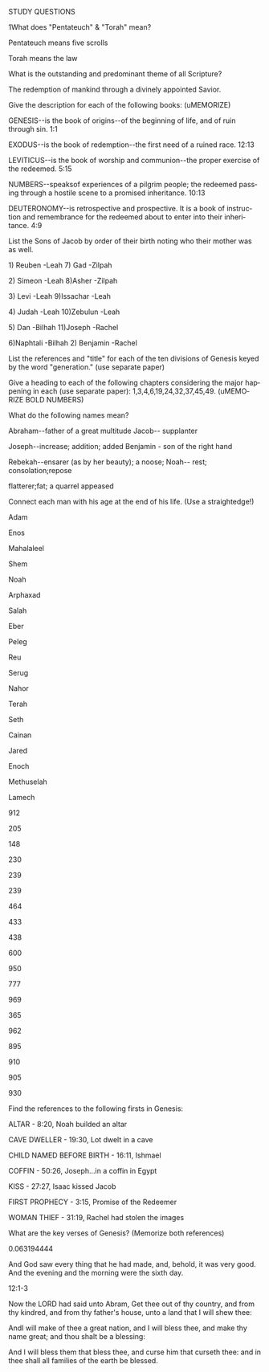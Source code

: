<p><span lang='en'>STUDY QUESTIONS </span></p>
<p><span lang='en'>1What does &quot;Pentateuch&quot; &amp; &quot;Torah&quot; mean? </span></p>
<p><span lang='en'>Pentateuch means five scrolls </span></p>
<p><span lang='en'>Torah means the law </span></p>
<p><span lang='en'>What is the outstanding and predominant theme of all Scripture? </span></p>
<p><span lang='en'>The redemption of mankind through a divinely appointed Savior. </span></p>
<p><span lang='en'>Give the description for each of the following books: (uMEMORIZE) </span></p>
<p><span lang='en'>GENESIS--is the book of origins--of the beginning of life&#44; and of ruin through sin. 1:1 </span></p>
<p><span lang='en'>EXODUS--is the book of redemption--the first need of a ruined race. 12:13 </span></p>
<p><span lang='en'>LEVITICUS--is the book of worship and communion--the proper exercise of the redeemed. 5:15 </span></p>
<p><span lang='en'>NUMBERS--speaksof experiences of a pilgrim people; the redeemed passing through a hostile scene to a promised inheritance. 10:13 </span></p>
<p><span lang='en'>DEUTERONOMY--is retrospective and prospective. It is a book of instruction and remembrance for the redeemed about to enter into their inheritance. 4:9 </span></p>
<p><span lang='en'>List the Sons of Jacob by order of their birth noting who their mother was as well. </span></p>
<p><span lang='en'>1) Reuben -Leah 7) Gad -Zilpah </span></p>
<p><span lang='en'>2) Simeon -Leah 8)Asher -Zilpah </span></p>
<p><span lang='en'>3) Levi -Leah 9)Issachar -Leah </span></p>
<p><span lang='en'>4) Judah -Leah 10)Zebulun -Leah </span></p>
<p><span lang='en'>5) Dan -Bilhah 11)Joseph -Rachel </span></p>
<p><span lang='en'>6)Naphtali -Bilhah 2) Benjamin -Rachel </span></p>
<p><span lang='en'>List the references and &quot;title&quot; for each of the ten divisions of Genesis keyed by the word &quot;generation.&quot; (use separate paper) </span></p>
<p><span lang='en'>Give a heading to each of the following chapters considering the major happening in each (use separate paper): 1&#44;3&#44;4&#44;6&#44;19&#44;24&#44;32&#44;37&#44;45&#44;49. (uMEMORIZE BOLD NUMBERS) </span></p>
<p><span lang='en'>What do the following names mean? </span></p>
<p><span lang='en'>Abraham--father of a great multitude Jacob-- supplanter </span></p>
<p><span lang='en'>Joseph--increase; addition; added Benjamin - son of the right hand </span></p>
<p><span lang='en'>Rebekah--ensarer (as by her beauty); a noose; Noah-- rest; consolation;repose </span></p>
<p><span lang='en'>flatterer;fat; a quarrel appeased </span></p>
<p><span lang='en'>Connect each man with his age at the end of his life. (Use a straightedge!) </span></p>
<p><span lang='en'>Adam </span></p>
<p><span lang='en'>Enos </span></p>
<p><span lang='en'>Mahalaleel </span></p>
<p><span lang='en'>Shem </span></p>
<p><span lang='en'>Noah </span></p>
<p><span lang='en'>Arphaxad </span></p>
<p><span lang='en'>Salah </span></p>
<p><span lang='en'>Eber </span></p>
<p><span lang='en'>Peleg </span></p>
<p><span lang='en'>Reu </span></p>
<p><span lang='en'>Serug </span></p>
<p><span lang='en'>Nahor </span></p>
<p><span lang='en'>Terah </span></p>
<p><span lang='en'>Seth </span></p>
<p><span lang='en'>Cainan </span></p>
<p><span lang='en'>Jared </span></p>
<p><span lang='en'>Enoch </span></p>
<p><span lang='en'>Methuselah </span></p>
<p><span lang='en'>Lamech </span></p>
<p><span lang='en'>912 </span></p>
<p><span lang='en'>205 </span></p>
<p><span lang='en'>148 </span></p>
<p><span lang='en'>230 </span></p>
<p><span lang='en'>239 </span></p>
<p><span lang='en'>239 </span></p>
<p><span lang='en'>464 </span></p>
<p><span lang='en'>433 </span></p>
<p><span lang='en'>438 </span></p>
<p><span lang='en'>600 </span></p>
<p><span lang='en'>950 </span></p>
<p><span lang='en'>777 </span></p>
<p><span lang='en'>969 </span></p>
<p><span lang='en'>365 </span></p>
<p><span lang='en'>962 </span></p>
<p><span lang='en'>895 </span></p>
<p><span lang='en'>910 </span></p>
<p><span lang='en'>905 </span></p>
<p><span lang='en'>930 </span></p>
<p><span lang='en'>Find the references to the following firsts in Genesis: </span></p>
<p><span lang='en'>ALTAR - 8:20&#44; Noah builded an altar </span></p>
<p><span lang='en'>CAVE DWELLER - 19:30&#44; Lot dwelt in a cave </span></p>
<p><span lang='en'>CHILD NAMED BEFORE BIRTH - 16:11&#44; Ishmael </span></p>
<p><span lang='en'>COFFIN - 50:26&#44; Joseph&hellip;in a coffin in Egypt </span></p>
<p><span lang='en'>KISS - 27:27&#44; Isaac kissed Jacob </span></p>
<p><span lang='en'>FIRST PROPHECY - 3:15&#44; Promise of the Redeemer </span></p>
<p><span lang='en'>WOMAN THIEF - 31:19&#44; Rachel had stolen the images </span></p>
<p><span lang='en'>What are the key verses of Genesis? (Memorize both references) </span></p>
<p><span lang='en'>0.063194444 </span></p>
<p><span lang='en'>And God saw every thing that he had made&#44; and&#44; behold&#44; it was very good. And the evening and the morning were the sixth day. </span></p>
<p><span lang='en'>12:1-3 </span></p>
<p><span lang='en'>Now the LORD had said unto Abram&#44; Get thee out of thy country&#44; and from thy kindred&#44; and from thy father's house&#44; unto a land that I will shew thee: </span></p>
<p><span lang='en'>AndI will make of thee a great nation&#44; and I will bless thee&#44; and make thy name great; and thou shalt be a blessing: </span></p>
<p><span lang='en'>And I will bless them that bless thee&#44; and curse him that curseth thee: and in thee shall all families of the earth be blessed. </span></p>
